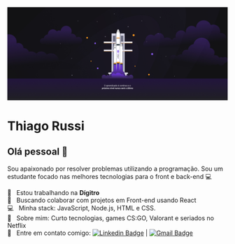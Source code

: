 <img width="auto" src="https://github.com/thiagorussi/thiagorussi/blob/master/2%20-%20NLW%20%2302%20-%202560x1080.jpg">


# Thiago Russi

## Olá pessoal 👋
Sou apaixonado por resolver problemas utilizando a programação.
Sou um estudante focado nas melhores tecnologias para o front e back-end :computer:

 :rocket:  &nbsp; Estou trabalhando na **Dígitro**
 <br/> :purple_heart: &nbsp; Buscando colaborar com projetos em Front-end usando React
 <br/> :computer: &nbsp; Minha stack: JavaScript, Node.js, HTML e CSS.
 <br/> 💬  &nbsp; Sobre mim: Curto tecnologias, games CS:GO, Valorant e seriados no Netflix
 <br/> :email: &nbsp; Entre em contato comigo: [![Linkedin Badge](https://img.shields.io/badge/-ThiagoRussi-blue?style=flat-square&logo=Linkedin&logoColor=white&link=https://www.linkedin.com/in/tgmarinho/)](https://www.linkedin.com/in/thiago-russi-79aa3b163/) 
| 
[![Gmail Badge](https://img.shields.io/badge/-thiagorussii@gmail.com-c14438?style=flat-square&logo=Gmail&logoColor=white&link=mailto:thiagorussii@gmail.com)](mailto:thiagorussii@gmail.com)
